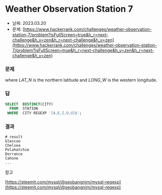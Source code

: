 # Weather Observation Station 7

- 날짜: 2023.03.20
- 문제: [https://www.hackerrank.com/challenges/weather-observation-station-7/problem?isFullScreen=true&h_r=next-challenge&h_v=zen&h_r=next-challenge&h_v=zen](https://www.hackerrank.com/challenges/weather-observation-station-7/problem?isFullScreen=true&h_r=next-challenge&h_v=zen&h_r=next-challenge&h_v=zen)

### 문제

where *LAT_N* is the northern latitude and *LONG_W* is the western longitude.

### 답

```sql
SELECT  DISTINCT(CITY)
  FROM  STATION
 WHERE  CITY REGEXP '[A,E,I,O,U]$';
```

### 결과

```
# result
Glencoe
Chelsea
Pelahatchie
Dorrance
Cahone
...
```

참고

[https://steemit.com/mysql/@seobangnim/mysql-regexp](https://steemit.com/mysql/@seobangnim/mysql-regexp)